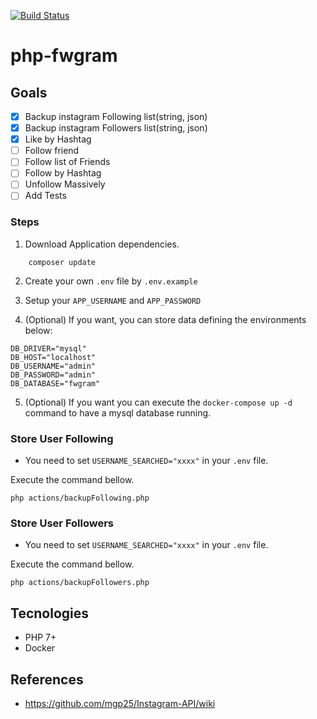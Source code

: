[![Build Status](https://travis-ci.com/vinnyfs89/php-fwgram.svg?branch=master)](https://travis-ci.com/vinnyfs89/php-fwgram)

# php-fwgram

## Goals
- [x] Backup instagram Following list(string, json)
- [x] Backup instagram Followers list(string, json)
- [x] Like by Hashtag 
- [ ] Follow friend 
- [ ] Follow list of Friends
- [ ] Follow by Hashtag
- [ ] Unfollow Massively
- [ ] Add Tests

### Steps

1. Download Application dependencies.
```
    composer update
```

2. Create your own ```.env``` file by  ```.env.example```

3. Setup your ```APP_USERNAME``` and ```APP_PASSWORD```

4. (Optional) If you want, you can store data defining the environments below:
```
DB_DRIVER="mysql"
DB_HOST="localhost"
DB_USERNAME="admin"
DB_PASSWORD="admin"
DB_DATABASE="fwgram"
```

5. (Optional) If you want you can execute the ```docker-compose up -d``` command to have a mysql database running. 

### Store User Following

- You need to set ```USERNAME_SEARCHED="xxxx"``` in your ```.env``` file.

Execute the command bellow.
```
php actions/backupFollowing.php
```

### Store User Followers

- You need to set ```USERNAME_SEARCHED="xxxx"``` in your ```.env``` file.

Execute the command bellow.
```
php actions/backupFollowers.php
```

## Tecnologies
- PHP 7+
- Docker

## References
- https://github.com/mgp25/Instagram-API/wiki
